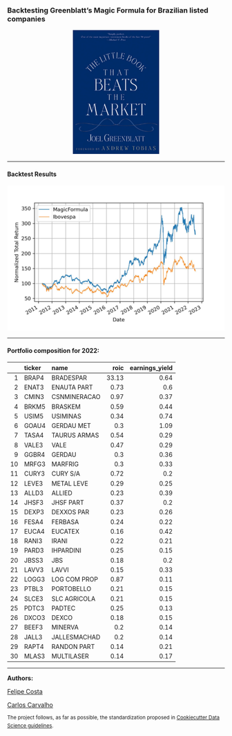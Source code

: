 
### Backtesting Greenblatt’s Magic Formula for Brazilian listed companies

<p align='center'><img src="./images/book.png" width="200px"></p>

---
#### Backtest Results

![Backtest](/images/magic_ibov.jpg)

---
#### Portfolio composition for 2022:

|    | ticker   | name         |   roic |   earnings_yield |
|---:|:---------|:-------------|-------:|-----------------:|
|  1 | BRAP4    | BRADESPAR    |  33.13 |             0.64 |
|  2 | ENAT3    | ENAUTA PART  |   0.73 |             0.6  |
|  3 | CMIN3    | CSNMINERACAO |   0.97 |             0.37 |
|  4 | BRKM5    | BRASKEM      |   0.59 |             0.44 |
|  5 | USIM5    | USIMINAS     |   0.34 |             0.74 |
|  6 | GOAU4    | GERDAU MET   |   0.3  |             1.09 |
|  7 | TASA4    | TAURUS ARMAS |   0.54 |             0.29 |
|  8 | VALE3    | VALE         |   0.47 |             0.29 |
|  9 | GGBR4    | GERDAU       |   0.3  |             0.36 |
| 10 | MRFG3    | MARFRIG      |   0.3  |             0.33 |
| 11 | CURY3    | CURY S/A     |   0.72 |             0.2  |
| 12 | LEVE3    | METAL LEVE   |   0.29 |             0.25 |
| 13 | ALLD3    | ALLIED       |   0.23 |             0.39 |
| 14 | JHSF3    | JHSF PART    |   0.37 |             0.2  |
| 15 | DEXP3    | DEXXOS PAR   |   0.23 |             0.26 |
| 16 | FESA4    | FERBASA      |   0.24 |             0.22 |
| 17 | EUCA4    | EUCATEX      |   0.16 |             0.42 |
| 18 | RANI3    | IRANI        |   0.22 |             0.21 |
| 19 | PARD3    | IHPARDINI    |   0.25 |             0.15 |
| 20 | JBSS3    | JBS          |   0.18 |             0.2  |
| 21 | LAVV3    | LAVVI        |   0.15 |             0.33 |
| 22 | LOGG3    | LOG COM PROP |   0.87 |             0.11 |
| 23 | PTBL3    | PORTOBELLO   |   0.21 |             0.15 |
| 24 | SLCE3    | SLC AGRICOLA |   0.21 |             0.15 |
| 25 | PDTC3    | PADTEC       |   0.25 |             0.13 |
| 26 | DXCO3    | DEXCO        |   0.18 |             0.15 |
| 27 | BEEF3    | MINERVA      |   0.2  |             0.14 |
| 28 | JALL3    | JALLESMACHAD |   0.2  |             0.14 |
| 29 | RAPT4    | RANDON PART  |   0.14 |             0.21 |
| 30 | MLAS3    | MULTILASER   |   0.14 |             0.17 |
---
**Authors:**

[Felipe Costa](https://github.com/fe-lipe-git)

[Carlos Carvalho](https://github.com/crdcj)

<sup> The project follows, as far as possible, the standardization proposed in [Cookiecutter Data Science guidelines](https://drivendata.github.io/cookiecutter-data-science/). </sub>
